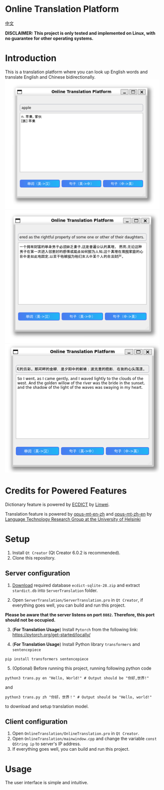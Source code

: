 # Online Translation Platform
[中文](README-ZH.md)

**DISCLAIMER: This project is only tested and implemented on Linux, with no guarantee for other operating systems.**
# Introduction 
This is a translation platform where you can look up English words and translate English and Chinese bidirectionally.
![Look up a word](assets/look_up_word.png)
![English to Chinese, Credits: The Project Gutenberg eBook of Pride and Prejudice](assets/en-zh.png)
![Chinese to English, Credits: 再别康桥](assets/zh-en.png)

# Credits for Powered Features
Dictionary feature is powered by [ECDICT](https://github.com/skywind3000/ECDICT) by [Linwei](https://github.com/skywind3000).

Translation feature is powered by [opus-mt-en-zh](https://huggingface.co/Helsinki-NLP/opus-mt-en-zh) and [opus-mt-zh-en](https://huggingface.co/Helsinki-NLP/opus-mt-zh-en) by [Language Technology Research Group at the University of Helsinki](https://huggingface.co/Helsinki-NLP)

# Setup
1. Install `Qt Creator` (Qt Creator 6.0.2 is recommended).
2. Clone this repository.

## Server configuration

1. [Download](https://github.com/skywind3000/ECDICT/releases/tag/1.0.28) required database `ecdict-sqlite-28.zip` and extract `stardict.db` into `ServerTranslation` folder.

2. Open `ServerTranslation/ServerTranslation.pro` in `Qt Creator`, if everything goes well, you can build and run this project. 

**Please be aware that the server listens on port `8082`. Therefore, this port should not be occupied.**

3. (**For Translation Usage**) Install `Pytorch` from the following link:
https://pytorch.org/get-started/locally/

4. (**For Translation Usage**) Install Python library `transformers` and `sentencepiece`
```shell
pip install transformers sentencepiece
```

5. (Optional) Before running this project, running following python code
```shell
python3 trans.py en "Hello, World!" # Output should be "你好,世界!"
```
and
```shell
python3 trans.py zh "你好，世界！" # Output should be "Hello, world!"
```
to download and setup translation model.

## Client configuration
1. Open `OnlineTranslation/OnlineTranslation.pro` in `Qt Creator`.
2. Open `OnlineTranslation/mainwindow.cpp` and change the variable `const QString ip` to server's IP address.
3. If everything goes well, you can build and run this project.

# Usage

The user interface is simple and intuitive.
